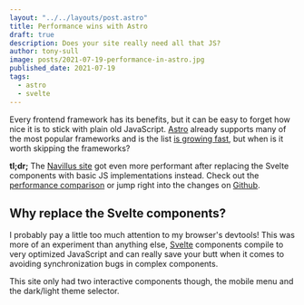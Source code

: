 ```yaml
---
layout: "../../layouts/post.astro"
title: Performance wins with Astro
draft: true
description: Does your site really need all that JS?
author: tony-sull
image: posts/2021-07-19-performance-in-astro.jpg
published_date: 2021-07-19
tags:
  - astro
  - svelte
---
```


Every frontend framework has its benefits, but it can be easy to forget how nice it is to stick with plain old JavaScript. [Astro](https://astro.build) already supports many of the most popular frameworks and is the list [is growing fast](https://github.com/snowpackjs/astro/issues/109), but when is it worth skipping the frameworks?

**tl;dr;** The [Navillus site](https://navillus.dev) got even more performant after replacing the Svelte components with basic JS implementations instead. Check out the [performance comparison](https://webpagetest.org/video/compare.php?tests=210719_AiDcC7_154e0b9735ff2c39113c0037ec7b27ad,210719_BiDcV0_7a166dcdbec64c8294ad9c2bb66e9544) or jump right into the changes on [Github](https://github.com/Navillus-BV/navillus-dev/commit/728d036b72043f3d6a2e084228b1ae75c0efbfa8).

## Why replace the Svelte components?

I probably pay a little too much attention to my browser's devtools! This was more of an experiment than anything else, [Svelte](https://svelte.dev) components compile to very optimized JavaScript and can really save your butt when it comes to avoiding synchronization bugs in complex components.

This site only had two interactive components though, the mobile menu and the dark/light theme selector.
